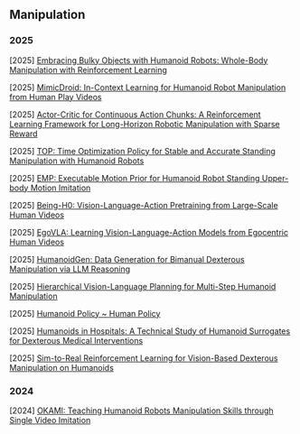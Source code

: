 ## Manipulation

### 2025

[2025] [Embracing Bulky Objects with Humanoid Robots: Whole-Body Manipulation with Reinforcement Learning](https://arxiv.org/abs/2509.13534)

[2025] [MimicDroid: In-Context Learning for Humanoid Robot Manipulation from Human Play Videos](https://arxiv.org/abs/2509.09769)

[2025] [Actor-Critic for Continuous Action Chunks: A Reinforcement Learning Framework for Long-Horizon Robotic Manipulation with Sparse Reward](https://arxiv.org/abs/2508.11143)

[2025] [TOP: Time Optimization Policy for Stable and Accurate Standing Manipulation with Humanoid Robots](https://arxiv.org/abs/2508.00355)

[2025] [EMP: Executable Motion Prior for Humanoid Robot Standing Upper-body Motion Imitation](https://arxiv.org/abs/2507.15649)

[2025] [Being-H0: Vision-Language-Action Pretraining from Large-Scale Human Videos](https://arxiv.org/abs/2507.15597)

[2025] [EgoVLA: Learning Vision-Language-Action Models from Egocentric Human Videos](https://arxiv.org/abs/2507.12440)

[2025] [HumanoidGen: Data Generation for Bimanual Dexterous Manipulation via LLM Reasoning](https://arxiv.org/abs/2507.00833)

[2025] [Hierarchical Vision-Language Planning for Multi-Step Humanoid Manipulation](https://arxiv.org/abs/2506.22827)

[2025] [Humanoid Policy ~ Human Policy](https://arxiv.org/abs/2503.13441)

[2025] [Humanoids in Hospitals: A Technical Study of Humanoid Surrogates for Dexterous Medical Interventions](https://arxiv.org/abs/2503.12725v1)

[2025] [Sim-to-Real Reinforcement Learning for Vision-Based Dexterous Manipulation on Humanoids](https://arxiv.org/abs/2502.20396)



### 2024

[2024] [OKAMI: Teaching Humanoid Robots Manipulation Skills through Single Video Imitation](https://arxiv.org/abs/2410.11792)
